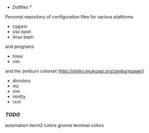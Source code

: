 * Dotfiles *

Personal repository of configuration files for various platforms

- cygwin
- osx bash
- linux bash

and programs

- tmux
- vim

and the zenburn colorset (http://slinky.imukuppi.org/zenburnpage/)
- dircolors
- mc
- vim
- mintty
- rxvt


### _TODO_

automation
iterm2 colors
gnome terminal colors

